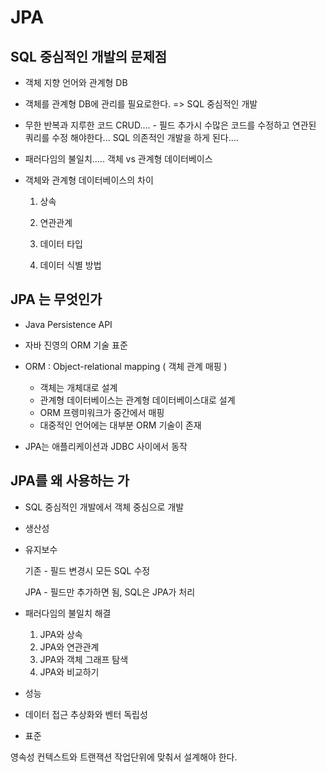 # JPA 

## SQL 중심적인 개발의 문제점

- 객체 지향 언어와 관계형 DB 

- 객체를 관계형 DB에 관리를 필요로한다. => SQL 중심적인 개발

- 무한 반복과 지루한 코드 CRUD....	- 필드 추가시 수많은 코드를 수정하고 연관된 쿼리를 수정 해야한다...
  SQL 의존적인 개발을 하게 된다....

- 패러다임의 불일치..... 객체 vs 관계형 데이터베이스 

- 객체와 관계형 데이터베이스의 차이

  1. 상속

  2. 연관관계

  3. 데이터 타입

  4. 데이터 식별 방법

     

## JPA 는 무엇인가

- Java Persistence API

- 자바 진영의 ORM 기술 표준

- ORM : Object-relational mapping ( 객체 관계 매핑 )

  - 객체는 개체대로 설계
  - 관계형 데이터베이스는 관계형 데이터베이스대로 설계
  - ORM 프렝미워크가 중간에서 매핑
  - 대중적인 언어에는 대부분 ORM 기술이 존재

- JPA는 애플리케이션과 JDBC 사이에서 동작

  



## JPA를 왜 사용하는 가

- SQL 중심적인 개발에서 객체 중심으로 개발

- 생산성

- 유지보수

  기존 - 필드 변경시 모든 SQL 수정

  JPA - 필드만 추가하면 됨, SQL은 JPA가 처리

- 패러다임의 불일치 해결

  1. JPA와 상속
  2. JPA와 연관관계
  3. JPA와 객체 그래프 탐색
  4. JPA와 비교하기

- 성능

- 데이터 접근 추상화와 벤터 독립성

- 표준


영속성 컨텍스트와 트랜잭션 작업단위에 맞춰서 설계해야 한다.


















